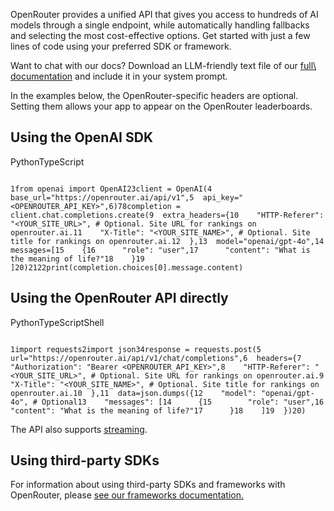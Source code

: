 OpenRouter provides a unified API that gives you access to hundreds of AI models through a single endpoint, while automatically handling fallbacks and selecting the most cost-effective options. Get started with just a few lines of code using your preferred SDK or framework.

Want to chat with our docs? Download an LLM-friendly text file of our [full\\
documentation](https://openrouter.ai/docs/llms-full.txt) and include it in your system prompt.

In the examples below, the OpenRouter-specific headers are optional. Setting them allows your app to appear on the OpenRouter leaderboards.

## Using the OpenAI SDK

PythonTypeScript

```code-block text-sm

1from openai import OpenAI23client = OpenAI(4  base_url="https://openrouter.ai/api/v1",5  api_key="<OPENROUTER_API_KEY>",6)78completion = client.chat.completions.create(9  extra_headers={10    "HTTP-Referer": "<YOUR_SITE_URL>", # Optional. Site URL for rankings on openrouter.ai.11    "X-Title": "<YOUR_SITE_NAME>", # Optional. Site title for rankings on openrouter.ai.12  },13  model="openai/gpt-4o",14  messages=[15    {16      "role": "user",17      "content": "What is the meaning of life?"18    }19  ]20)2122print(completion.choices[0].message.content)

```

## Using the OpenRouter API directly

PythonTypeScriptShell

```code-block text-sm

1import requests2import json34response = requests.post(5  url="https://openrouter.ai/api/v1/chat/completions",6  headers={7    "Authorization": "Bearer <OPENROUTER_API_KEY>",8    "HTTP-Referer": "<YOUR_SITE_URL>", # Optional. Site URL for rankings on openrouter.ai.9    "X-Title": "<YOUR_SITE_NAME>", # Optional. Site title for rankings on openrouter.ai.10  },11  data=json.dumps({12    "model": "openai/gpt-4o", # Optional13    "messages": [14      {15        "role": "user",16        "content": "What is the meaning of life?"17      }18    ]19  })20)
```

The API also supports [streaming](https://openrouter.ai/docs/api-reference/streaming).

## Using third-party SDKs

For information about using third-party SDKs and frameworks with OpenRouter, please [see our frameworks documentation.](https://openrouter.ai/docs/community/frameworks)